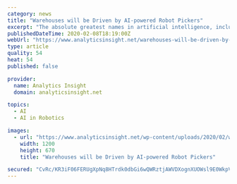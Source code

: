 ```yaml
---
category: news
title: "Warehouses will be Driven by AI-powered Robot Pickers"
excerpt: "The absolute greatest names in artificial intelligence, including two godfathers of the machine learning boom, are wagering that clever algorithms are going to change the capacities of industrial robots. Geoffrey Hinton and Yann LeCun, who shared the current year’s Turing Prize with Yoshua Bengio for their work on deep learning, are among the ..."
publishedDateTime: 2020-02-08T18:19:00Z
webUrl: "https://www.analyticsinsight.net/warehouses-will-be-driven-by-ai-powered-robot-pickers/"
type: article
quality: 54
heat: 54
published: false

provider:
  name: Analytics Insight
  domain: analyticsinsight.net

topics:
  - AI
  - AI in Robotics

images:
  - url: "https://www.analyticsinsight.net/wp-content/uploads/2020/02/warehouse-robots.jpg"
    width: 1200
    height: 670
    title: "Warehouses will be Driven by AI-powered Robot Pickers"

secured: "CvRc/KR3iF06FERUgXpNq8HTrdk0dbGi6wQWRztjAWVDXognXUOWsl9E0WkpVa4Z5+W2SB6cCIaH7PuoxRFeGf7dTJh6Xhx/XE3EzIdJdgGkQqiH1fKYWcGharzHLgcDRxhr5QiGZp3TQGyCyXY/OeNLipMpnA33b4nGr4KE8RxPDh/Hwp1S8i5/YSs7nTrToNGSKQUwNm8TJizc22SJ2aq+qwtCJpai2aYGzYMIQNP2FgMLu5UrxjvfL6y43SzFxKX3qse+g7PyYLDsqlK2wsaKlBSByLVtEJoPkh6NtZKGGjwlU2Ijn15nkSB7453M;KiIPg5RewktL5mhCyZDI+A=="
---
```


